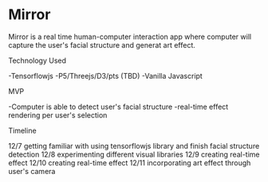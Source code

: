 # Mirror

Mirror is a real time human-computer interaction app where computer will capture the user's facial structure and generat art effect.

Technology Used

-Tensorflowjs
-P5/Threejs/D3/pts (TBD)
-Vanilla Javascript

MVP

-Computer is able to detect user's facial structure 
-real-time effect rendering per user's selection 

Timeline

12/7 getting familiar with using tensorflowjs library and finish facial structure detection
12/8 experimenting different visual libraries
12/9 creating real-time effect
12/10 creating real-time effect
12/11 incorporating art effect through user's camera
